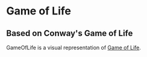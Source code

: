 # Game of Life
## Based on Conway's Game of Life

GameOfLife is a visual representation of [Game of Life](https://en.wikipedia.org/wiki/Conway%27s_Game_of_Life).

